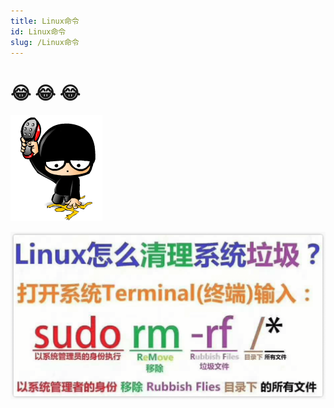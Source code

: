 ```yaml
---
title: Linux命令
id: Linux命令
slug: /Linux命令
---
```


# 😂 😂  😂 

![readme](https://raw.githubusercontent.com/pptfz/picgo-images/master/img/readme.gif)


![iShot2020-10-28_15.06.18](https://raw.githubusercontent.com/pptfz/picgo-images/master/img/iShot2020-10-28_15.06.18.png)